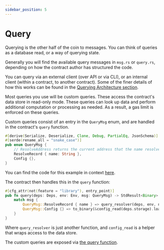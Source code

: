 ```yaml
---
sidebar_position: 5
---
```


# Query

Querying is the other half of the coin to messages. You can think of queries as
a database read, or a way of querying state.

Generally you will find the available query messages in `msg.rs` or `query.rs`,
depending on how the contract author has structured the code.

You can query via an external client (over API or via CLI), or an internal
client (within a contract, to another contract). Some of the finer details of
how this works can be found in the [Querying Architecture
section](/03-architecture/04-query.md).

Most queries you use will be custom queries. These access the contract's data
store in read-only mode. These queries can look up data and perform additional
computation or processing as needed. As a result, a gas limit is enforced on
these queries.

Custom queries consist of an entry in the `QueryMsg` enum, and are handled in
the contract's `query` function.

```rust
#[derive(Serialize, Deserialize, Clone, Debug, PartialEq, JsonSchema)]
#[serde(rename_all = "snake_case")]
pub enum QueryMsg {
    // ResolveAddress returns the current address that the name resolves to
    ResolveRecord { name: String },
    Config {},
}
```

You can find the code for this example in context
[here](https://github.com/CosmWasm/cw-examples/blob/main/contracts/nameservice/src/msg.rs#L20).

The contract then handles this in the `query` function:

```rust
#[cfg_attr(not(feature = "library"), entry_point)]
pub fn query(deps: Deps, env: Env, msg: QueryMsg) -> StdResult<Binary> {
    match msg {
        QueryMsg::ResolveRecord { name } => query_resolver(deps, env, name),
        QueryMsg::Config {} => to_binary(&config_read(deps.storage).load()?),
    }
}
```

Where `query_resolver` is just another function, and `config_read` is a helper
that wraps access to the data store.

The custom queries are exposed via [the query
function](https://github.com/CosmWasm/cw-examples/blob/main/contracts/nameservice/src/contract.rs#L95).
